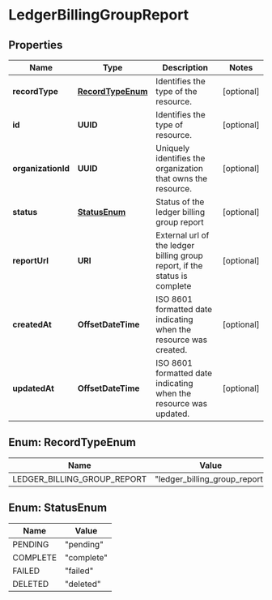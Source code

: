 

# LedgerBillingGroupReport


## Properties

| Name | Type | Description | Notes |
|------------ | ------------- | ------------- | -------------|
|**recordType** | [**RecordTypeEnum**](#RecordTypeEnum) | Identifies the type of the resource. |  [optional] |
|**id** | **UUID** | Identifies the type of resource. |  [optional] |
|**organizationId** | **UUID** | Uniquely identifies the organization that owns the resource. |  [optional] |
|**status** | [**StatusEnum**](#StatusEnum) | Status of the ledger billing group report |  [optional] |
|**reportUrl** | **URI** | External url of the ledger billing group report, if the status is complete |  [optional] |
|**createdAt** | **OffsetDateTime** | ISO 8601 formatted date indicating when the resource was created. |  [optional] |
|**updatedAt** | **OffsetDateTime** | ISO 8601 formatted date indicating when the resource was updated. |  [optional] |



## Enum: RecordTypeEnum

| Name | Value |
|---- | -----|
| LEDGER_BILLING_GROUP_REPORT | &quot;ledger_billing_group_report&quot; |



## Enum: StatusEnum

| Name | Value |
|---- | -----|
| PENDING | &quot;pending&quot; |
| COMPLETE | &quot;complete&quot; |
| FAILED | &quot;failed&quot; |
| DELETED | &quot;deleted&quot; |



